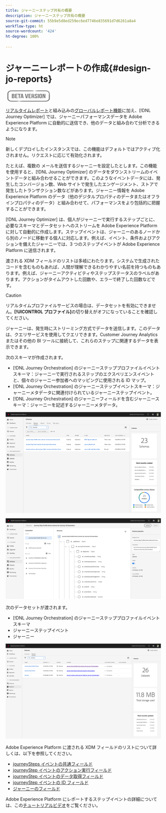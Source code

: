 ```yaml
---
title: ジャーニーステップ共有の概要
description: ジャーニーステップ共有の概要
source-git-commit: 55b9e5d8ed259ec6ed7746e835691d7d6261a8a4
workflow-type: ht
source-wordcount: '424'
ht-degree: 100%

---
```


# ジャーニーレポートの作成{#design-jo-reports}

![](../assets/do-not-localize/badge.png)

[リアルタイムレポート](live-report.md)と組み込みの[グローバルレポート機能](global-report.md)に加え、[!DNL Journey Optimizer] では、ジャーニーパフォーマンスデータを Adobe Experience Platform に自動的に送信でき、他のデータと組み合わて分析できるようになります。

>[!NOTE]
>
>新しくデプロイしたインスタンスでは、この機能はデフォルトではアクティブ化されません。リクエストに応じて有効化されます。

たとえば、複数の メールを送信するジャーニーを設定したとします。この機能を使用すると、[!DNL Journey Optimizer] のデータをダウンストリームのイベントデータと組み合わせることができます。このようなイベントデータには、発生したコンバージョン数、Web サイトで発生したエンゲージメント、ストアで発生したトランザクション数などがあります。ジャーニー情報を Adobe Experience Platform のデータ（他のデジタルプロパティのデータまたはオフラインプロパティのデータ）と組み合わせて、パフォーマンスをより包括的に把握することができます。

[!DNL Journey Optimizer] は、個人がジャーニーで実行するステップごとに、必要なスキーマとデータセットへのストリームを Adobe Experience Platform に対して自動的に作成します。ステップイベントは、ジャーニーのあるノードから別のノードに移動する個人に対応します。例えば、イベント、条件およびアクションを備えたジャーニーでは、3 つのステップイベントが Adobe Experience Platform に送信されます。

渡される XDM フィールドのリストは多岐にわたります。システムで生成されたコードを含むものもあれば、人間が理解できるわかりやすい名前を持つものもあります。例えば、ジャーニーアクティビティやステップステータスのラベルがあります。アクションがタイムアウトした回数や、エラーで終了した回数などです。

>[!CAUTION]
>
>リアルタイムプロファイルサービスの場合は、データセットを有効にできません。**[!UICONTROL プロファイル]**&#x200B;の切り替えがオフになっていることを確認してください。

ジャーニーは、発生時にストリーミング方式でデータを送信します。このデータは、クエリサービスを使用してクエリできます。Customer Journey Analytics またはその他の BI ツールに接続して、これらのステップに関連するデータを表示できます。

次のスキーマが作成されます。

* [!DNL Journey Orchestration] のジャーニーステッププロファイルイベントスキーマ：ジャーニーで実行されるステップのエクスペリエンスイベントと、個々のジャーニー参加者へのマッピングに使用される ID マップ。
* [!DNL Journey Orchestration] のジャーニーステップイベントスキーマ：ジャーニーメタデータに関連付けられているジャーニーステップイベント。
* [!DNL Journey Orchestration] のジャーニーフィールドを含むジャーニースキーマ：ジャーニーを記述するジャーニーメタデータ。

![](../assets/sharing1.png)

![](../assets/sharing2.png)

次のデータセットが渡されます。

* [!DNL Journey Orchestration] のジャーニーステッププロファイルイベントスキーマ
* ジャーニーステップイベント
* ジャーニー

![](../assets/sharing3.png)

Adobe Experience Platform に渡される XDM フィールドのリストについて詳しくは、以下を参照してください。

* [journeySteps イベントの共通フィールド](../reports/sharing-common-fields.md)
* [journeyStep イベントのアクション実行フィールド](../reports/sharing-execution-fields.md)
* [journeyStep イベントのデータ取得フィールド](../reports/sharing-fetch-fields.md)
* [journeyStep イベントの ID フィールド](../reports/sharing-identity-fields.md)
* [ジャーニーのフィールド](../reports/sharing-journey-fields.md)

Adobe Experience Platform にレポートするステップイベントの詳細については、この[チュートリアルビデオ](https://experienceleague.adobe.com/docs/journey-orchestration-learn/tutorials/reporting-step-events-to-adobe-experience-platform.html?lang=ja)をご覧ください。
